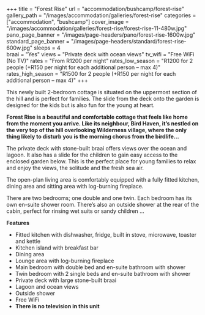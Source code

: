 +++
title = "Forest Rise"
url = "accommodation/bushcamp/forest-rise"
gallery_path = "/images/accommodation/galleries/forest-rise"
categories = ["accommodation", "bushcamp"]
cover_image = "/images/accommodation/galleries/forest-rise/forest-rise-11-480w.jpg"
pano_page_banner = "/images/page-headers/pano/forest-rise-1600w.jpg"
standard_page_banner = "/images/page-headers/standard/forest-rise-600w.jpg"
sleeps = 4  
braai = "Yes"
views = "Private deck with ocean views"
tv_wifi = "Free WiFi (No TV)"
rates = "From R1200 per night"
rates_low_season = "R1200 for 2 people (+R150 per night for each additional person – max 4)"
rates_high_season = "R1500 for 2 people (+R150 per night for each additional person – max 4)"
+++

This newly built 2-bedroom cottage is situated on the uppermost section of the hill and is perfect for families. The slide from the deck onto the garden is designed for the kids but is also fun for the young at heart. 
<!--more-->
__Forest Rise is a beautiful and comfortable cottage that feels like home from the moment you arrive\. Like its neighbour, Bird Haven, it’s nestled on the very top of the hill overlooking Wilderness village, where the only thing likely to disturb you is the morning chorus from the birdlife…__

The private deck with stone\-built braai offers views over the ocean and lagoon\. It also has a slide for the children to gain easy access to the enclosed garden below\. This is the perfect place for young families to relax and enjoy the views, the solitude and the fresh sea air\.

The open\-plan living area is comfortably equipped with a fully fitted kitchen, dining area and sitting area with log\-burning fireplace\.

There are two bedrooms; one double and one twin\. Each bedroom has its own en\-suite shower room\. There’s also an outside shower at the rear of the cabin, perfect for rinsing wet suits or sandy children …

__Features__

- Fitted kitchen with dishwasher, fridge, built in stove, microwave, toaster and kettle
- Kitchen island with breakfast bar
- Dining area
- Lounge area with log\-burning fireplace
- Main bedroom with double bed and en\-suite bathroom with shower
- Twin bedroom with 2 single beds and en\-suite bathroom with shower
- Private deck with large stone\-built braai
- Lagoon and ocean views
- Outside shower
- Free WiFi
- __There is no television in this unit__